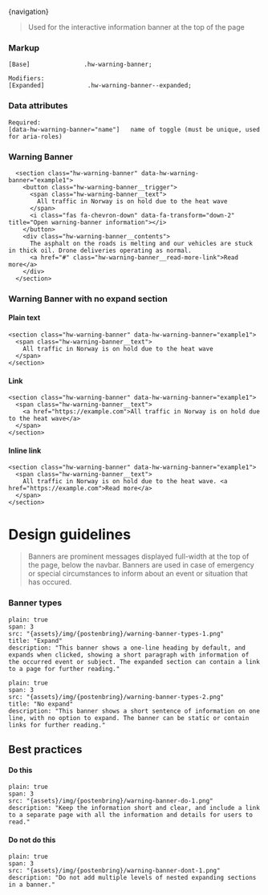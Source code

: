 {navigation}






> Used for the interactive information banner at the top of the page


### Markup
```code   
[Base]               .hw-warning-banner;

Modifiers:
[Expanded]            .hw-warning-banner--expanded;
```

### Data attributes
```code
Required:
[data-hw-warning-banner="name"]   name of toggle (must be unique, used for aria-roles)

```





### Warning Banner

```html|plain,light
  <section class="hw-warning-banner" data-hw-warning-banner="example1">
    <button class="hw-warning-banner__trigger">
      <span class="hw-warning-banner__text">
        All traffic in Norway is on hold due to the heat wave
      </span>
      <i class="fas fa-chevron-down" data-fa-transform="down-2" title="Open warning-banner information"></i>
    </button>
    <div class="hw-warning-banner__contents">
      The asphalt on the roads is melting and our vehicles are stuck in thick oil. Drone deliveries operating as normal.
      <a href="#" class="hw-warning-banner__read-more-link">Read more</a>
    </div>
  </section>
```



### Warning Banner with no expand section
#### Plain text
```html|plain,light
<section class="hw-warning-banner" data-hw-warning-banner="example1">
  <span class="hw-warning-banner__text">
    All traffic in Norway is on hold due to the heat wave
  </span>
</section>
```

#### Link
```html|plain,light
<section class="hw-warning-banner" data-hw-warning-banner="example1">
  <span class="hw-warning-banner__text">
    <a href="https://example.com">All traffic in Norway is on hold due to the heat wave</a>
  </span>
</section>
```

#### Inline link
```html|plain,light
<section class="hw-warning-banner" data-hw-warning-banner="example1">
  <span class="hw-warning-banner__text">
    All traffic in Norway is on hold due to the heat wave. <a href="https://example.com">Read more</a>
  </span>
</section>
```











# Design guidelines

> Banners are prominent messages displayed full-width at the top of the page, below the navbar. Banners are used in case of emergency or special circumstances to inform about an event or situation that has occured.



### Banner types
```image
plain: true
span: 3
src: "{assets}/img/{postenbring}/warning-banner-types-1.png"
title: "Expand"
description: "This banner shows a one-line heading by default, and expands when clicked, showing a short paragraph with information of the occurred event or subject. The expanded section can contain a link to a page for further reading."
```
```image
plain: true
span: 3
src: "{assets}/img/{postenbring}/warning-banner-types-2.png"
title: "No expand"
description: "This banner shows a short sentence of information on one line, with no option to expand. The banner can be static or contain links for further reading."
```


## Best practices

#### Do this

```image
plain: true
span: 3
src: "{assets}/img/{postenbring}/warning-banner-do-1.png"
description: "Keep the information short and clear, and include a link to a separate page with all the information and details for users to read."
```

#### Do not do this
  
```image
plain: true
span: 3
src: "{assets}/img/{postenbring}/warning-banner-dont-1.png"
description: "Do not add multiple levels of nested expanding sections in a banner."
```
